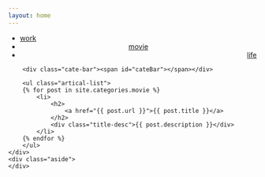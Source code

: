 ```yaml
---
layout: home
---
```


<div class="index-content life">
    <div class="section">
        <ul class="artical-cate">
            <li><a href="/"><span>work</span></a></li>
            <li style="text-align:center"><a href="/movie"><span>movie</span></a></li>
            <li class="on" style="text-align:right"><a href="/life"><span>life</span></a></li>
        </ul>

        <div class="cate-bar"><span id="cateBar"></span></div>

        <ul class="artical-list">
        {% for post in site.categories.movie %}
            <li>
                <h2>
                    <a href="{{ post.url }}">{{ post.title }}</a>
                </h2>
                <div class="title-desc">{{ post.description }}</div>
            </li>
        {% endfor %}
        </ul>
    </div>
    <div class="aside">
    </div>
</div>
